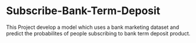 # Subscribe-Bank-Term-Deposit
This Project develop a model which uses  a bank marketing dataset and predict the probabilites of people subscribing to bank term deposit product.
